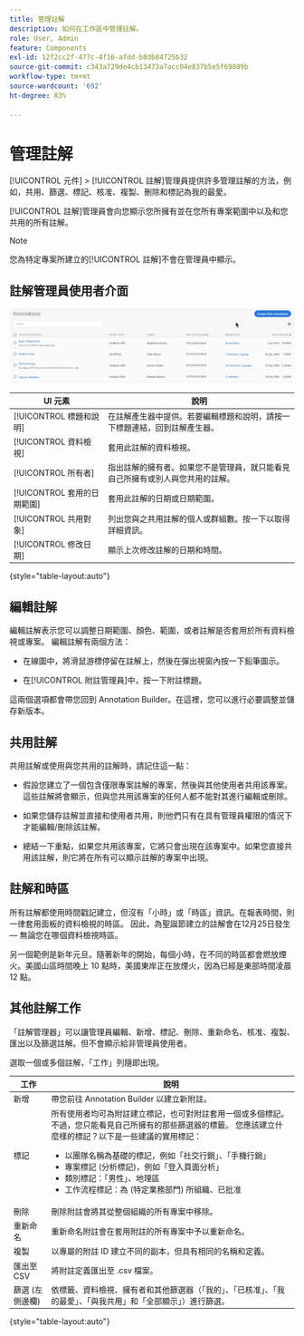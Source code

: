 ```yaml
---
title: 管理註解
description: 如何在工作區中管理註解。
role: User, Admin
feature: Components
exl-id: 12f2cc2f-477c-4f16-afdd-b0db84725b32
source-git-commit: c343a729de4cb13473a7acc04e837b5e5f69809b
workflow-type: tm+mt
source-wordcount: '692'
ht-degree: 83%

---
```


# 管理註解

[!UICONTROL 元件] > [!UICONTROL 註解]管理員提供許多管理註解的方法，例如，共用、篩選、標記、核准、複製、刪除和標記為我的最愛。

[!UICONTROL 註解]管理員會向您顯示您所擁有並在您所有專案範圍中以及和您共用的所有註解。

>[!NOTE]
>
>您為特定專案所建立的[!UICONTROL 註解]不會在管理員中顯示。

## 註解管理員使用者介面

![下一節將說明的註解選項，例如共用、標籤或複製。](assets/annotation-mgr.png)

| UI 元素 | 說明 |
| --- | --- | 
| [!UICONTROL 標題和說明] | 在註解產生器中提供。若要編輯標題和說明，請按一下標題連結，回到註解產生器。 |
| [!UICONTROL 資料檢視] | 套用此註解的資料檢視。 |
| [!UICONTROL 所有者] | 指出註解的擁有者。如果您不是管理員，就只能看見自己所擁有或別人與您共用的註解。 |
| [!UICONTROL 套用的日期範圍] | 套用此註解的日期或日期範圍。 |
| [!UICONTROL 共用對象] | 列出您與之共用註解的個人或群組數。按一下以取得詳細資訊。 |
| [!UICONTROL 修改日期] | 顯示上次修改註解的日期和時間。 |

{style="table-layout:auto"}

## 編輯註解

編輯註解表示您可以調整日期範圍、顏色、範圍，或者註解是否套用於所有資料檢視或專案。 編輯註解有兩個方法：

* 在線圖中，將滑鼠游標停留在註解上，然後在彈出視窗內按一下鉛筆圖示。

* 在[!UICONTROL 附註管理員]中，按一下附註標題。

這兩個選項都會帶您回到 Annotation Builder。在這裡，您可以進行必要調整並儲存新版本。

## 共用註解

共用註解或使用與您共用的註解時，請記住這一點：

* 假設您建立了一個包含僅限專案註解的專案，然後與其他使用者共用該專案。這些註解將會顯示，但與您共用該專案的任何人都不能對其進行編輯或刪除。

* 如果您儲存註解並直接和使用者共用，則他們只有在具有管理員權限的情況下才能編輯/刪除該註解。

* 總結一下重點，如果您共用該專案，它將只會出現在該專案中。如果您直接共用該註解，則它將在所有可以顯示註解的專案中出現。

## 註解和時區

所有註解都使用時間戳記建立，但沒有「小時」或「時區」資訊。在報表時間，則一律套用面板的資料檢視的時區。 因此，為聖誕節建立的註解會在12月25日發生 — 無論您在哪個資料檢視時區。

另一個範例是新年元旦。隨著新年的開始，每個小時，在不同的時區都會燃放煙火。美國山區時間晚上 10 點時，美國東岸正在放煙火，因為已經是東部時間凌晨 12 點。

## 其他註解工作

「註解管理器」可以讓管理員編輯、新增、標記、刪除、重新命名、核准、複製、匯出以及篩選註解。但不會顯示給非管理員使用者。

選取一個或多個註解，「工作」列隨即出現。

| 工作 | 說明 |
| --- | --- |
| 新增 | 帶您前往 Annotation Builder 以建立新附註。 |
| 標記 | 所有使用者均可為附註建立標記，也可對附註套用一個或多個標記。不過，您只能看見自己所擁有的那些篩選器的標籤。 您應該建立什麼樣的標記？以下是一些建議的實用標記：<ul><li>以團隊名稱為基礎的標記，例如「社交行銷」、「手機行銷」</li><li>專案標記 (分析標記)，例如「登入頁面分析」</li><li>類別標記：「男性」、地理區</li><li>工作流程標記：為 (特定業務部門) 所組織、已批准</li></ul> |
| 刪除 | 刪除附註會將其從整個組織的所有專案中移除。 |
| 重新命名 | 重新命名附註會在套用附註的所有專案中予以重新命名。 |
| 複製 | 以專屬的附註 ID 建立不同的副本，但具有相同的名稱和定義。 |
| 匯出至 CSV | 將附註定義匯出至 .csv 檔案。 |
| 篩選 (左側邊欄) | 依標籤、資料檢視、擁有者和其他篩選器（「我的」、「已核准」、「我的最愛」、「與我共用」和「全部顯示」）進行篩選。 |

{style="table-layout:auto"}
